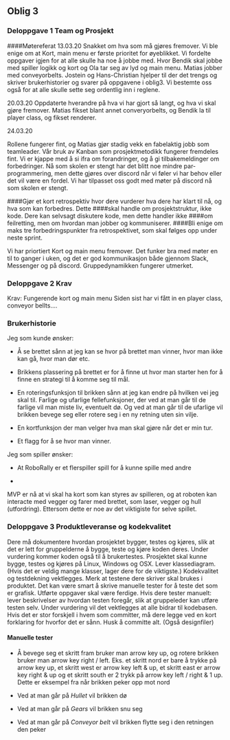 ## Oblig 3
### Deloppgave 1 Team og Prosjekt

####Møtereferat 
13.03.20
Snakket om hva som må  gjøres fremover. Vi ble enige om at Kort, main menu er første prioritet for øyeblikket. Vi fordelte oppgaver igjen for at alle skulle ha noe å jobbe med.
Hvor Bendik skal jobbe med spiller logikk og kort og Ola tar seg av lyd og main menu. Matias jobber med conveyorbelts. Jostein og Hans-Christian hjelper til der det trengs
og skriver brukerhistorier og svarer på oppgavene i oblig3. Vi bestemte oss også for at alle skulle sette seg ordentlig inn i reglene.

20.03.20
Oppdaterte hverandre på hva vi har gjort så langt, og hva vi skal gjøre fremover. Matias fikset blant annet converyorbelts, og Bendik la til player class, og fikset renderer.

24.03.20

Rollene fungerer fint, og Matias gjør stadig vekk en fabelaktig jobb som teamleader. 
Vår bruk av Kanban som prosjektmetodikk fungerer fremdeles fint. Vi er kjappe med å si ifra om forandringer, og å gi tilbakemeldinger om forbedringer.
Nå som skolen er stengt har det blitt noe mindre par-programmering, men dette gjøres over discord når vi føler vi har behov eller det vil være en fordel.
Vi har tilpasset oss godt med møter på discord nå som skolen er stengt. 


####Gjør et kort retrospektiv hvor dere vurderer hva dere har klart til nå, og hva som kan forbedres. Dette
####skal handle om prosjektstruktur, ikke kode. Dere kan selvsagt diskutere kode, men dette handler ikke
####om feilretting, men om hvordan man jobber og kommuniserer.
####Bli enige om maks tre forbedringspunkter fra retrospektivet, som skal følges opp under neste sprint.

Vi har priortiert Kort og main menu fremover.
Det funker bra med møter en til to ganger i uken, og det er god kommunikasjon både gjennom Slack, Messenger og på discord.
Gruppedynamikken fungerer utmerket.  


### Deloppgave 2 Krav
Krav: Fungerende kort og main menu
Siden sist har vi fått in en player class, conveyor bellts....

### Brukerhistorie
Jeg som kunde ønsker:

* Å se brettet sånn at jeg kan se hvor på brettet man vinner, hvor man ikke kan gå, hvor man dør etc.

* Brikkens plassering på brettet er for å finne ut hvor man starter hen for å finne en strategi til å komme seg til mål.

* En roteringsfunksjon til brikken sånn at jeg kan endre på hvilken vei jeg skal til.
Farlige og ufarlige fellefunksjoner, der ved at man går til de farlige vil man miste liv, eventuelt dø.
Og ved at man går til de ufarlige vil brikken bevege seg eller rotere seg i en ny retning uten sin vilje.

* En kortfunksjon der man velger hva man skal gjøre når det er min tur.

* Et flagg for å se hvor man vinner.

Jeg som spiller ønsker:

* At RoboRally er et flerspiller spill for å kunne spille med andre

* 

MVP er nå at vi skal ha kort som kan styres av spilleren, og at roboten kan interacte med
vegger og farer med brettet, som laser, vegger og hull (utfordring). Ettersom dette er noe av det viktigiste for selve spillet. 

### Deloppgave 3 Produktleveranse og kodekvalitet

Dere må dokumentere hvordan prosjektet bygger, testes og kjøres, slik at det er lett for gruppelderne å
bygge, teste og kjøre koden deres. Under vurdering kommer koden også til å brukertestes.
Prosjektet skal kunne bygge, testes og kjøres på Linux, Windows og OSX.
Lever klassediagram. (Hvis det er veldig mange klasser, lager dere for de viktigste.)
Kodekvalitet og testdekning vektlegges. Merk at testene dere skriver skal brukes i produktet. Det kan
være smart å skrive manuelle tester for å teste det som er grafisk.
Utførte oppgaver skal være ferdige.
Hvis dere tester manuelt: lever beskrivelser av hvordan testen foregår, slik at gruppeleder kan utføre
testen selv.
Under vurdering vil det vektlegges at alle bidrar til kodebasen. Hvis det er stor forskjell i hvem som
committer, må dere legge ved en kort forklaring for hvorfor det er sånn. Husk å committe alt. (Også
designfiler)

#### Manuelle tester

* Å bevege seg et skritt fram bruker man arrow key up, og rotere brikken bruker man arrow key right / left.
Eks. et skritt nord er bare å trykke på arrow key up, et skritt west er arrow key left & up,
et skritt east er arrow key right & up og et skritt south er 2 trykk på arrow key left / right & 1 up.
Dette er eksempel fra når brikken peker opp mot nord

* Ved at man går på *Hullet* vil brikken dø

* Ved at man går på *Gears* vil brikken snu seg

* Ved at man går på *Conveyor belt* vil brikken flytte seg i den retningen den peker
